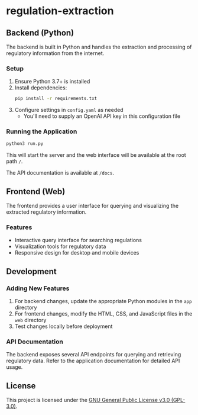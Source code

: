 # regulation-extraction

## Backend (Python)

The backend is built in Python and handles the extraction and processing of regulatory information from the internet.

### Setup

1. Ensure Python 3.7+ is installed
2. Install dependencies:
   ```bash
   pip install -r requirements.txt
   ```
3. Configure settings in `config.yaml` as needed
   - You'll need to supply an OpenAI API key in this configuration file

### Running the Application

```bash
python3 run.py
```

This will start the server and the web interface will be available at the root path `/`.

The API documentation is available at `/docs`.

## Frontend (Web)

The frontend provides a user interface for querying and visualizing the extracted regulatory information.

### Features

- Interactive query interface for searching regulations
- Visualization tools for regulatory data
- Responsive design for desktop and mobile devices

## Development

### Adding New Features

1. For backend changes, update the appropriate Python modules in the `app` directory
2. For frontend changes, modify the HTML, CSS, and JavaScript files in the `web` directory
3. Test changes locally before deployment

### API Documentation

The backend exposes several API endpoints for querying and retrieving regulatory data. Refer to the application documentation for detailed API usage.

## License

This project is licensed under the [GNU General Public License v3.0 (GPL-3.0)](https://www.gnu.org/licenses/gpl-3.0.en.html).
